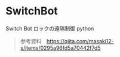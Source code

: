 # SwitchBot
Switch Bot ロックの遠隔制御
python
> 参考資料　https://qiita.com/masaki12-s/items/0295a96fd5a70442f7d5
